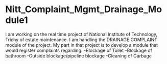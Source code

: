 Nitt_Complaint_Mgmt_Drainage_Module1
====================================

I am working on the real time project of National Institute of Technology, Trichy of estate maintenance. I am handling the DRAINAGE COMPLAINT module of the project. My part in that project is to develop a module that would register complaints regarding:  -Blockage of Toilet -Blockage of bathroom -Outside blockage/pipeline blockage -Cleaning of Garbage
